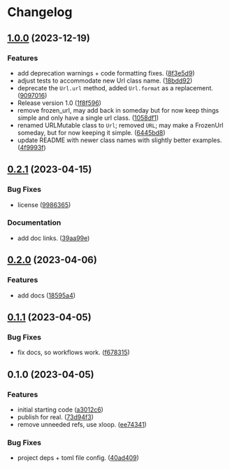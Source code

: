 # Changelog

## [1.0.0](https://github.com/xyngular/py-xurls/compare/v0.2.1...v1.0.0) (2023-12-19)


### Features

* add deprecation warnings + code formatting fixes. ([8f3e5d9](https://github.com/xyngular/py-xurls/commit/8f3e5d93a1dfb1144858ef56a438c77f266125fd))
* adjust tests to accommodate new Url class name. ([18bdd92](https://github.com/xyngular/py-xurls/commit/18bdd926fc28f60a842db4eaffb86cbd51678dca))
* deprecate the `Url.url` method, added `Url.format` as a replacement. ([9097016](https://github.com/xyngular/py-xurls/commit/90970168df672d6daafdd4fd23af4a4440f0ae25))
* Release version 1.0 ([1f8f596](https://github.com/xyngular/py-xurls/commit/1f8f596ca840eb71deb57602e4e4df0ba411ca97))
* remove frozen_url, may add back in someday but for now keep things simple and only have a single url class. ([1058df1](https://github.com/xyngular/py-xurls/commit/1058df154acf5bef0d7dc82c3c524e721bf44783))
* renamed URLMutable class to `Url`; removed `URL`; may make a FrozenUrl someday, but for now keeping it simple. ([6445bd8](https://github.com/xyngular/py-xurls/commit/6445bd8d668919ad0d572544df9f0af9a236fc24))
* update README with newer class names with slightly better examples. ([4f9993f](https://github.com/xyngular/py-xurls/commit/4f9993f752baef942eb5b3f9b008d116ae1feadb))

## [0.2.1](https://github.com/xyngular/py-xurls/compare/v0.2.0...v0.2.1) (2023-04-15)


### Bug Fixes

* license ([9986365](https://github.com/xyngular/py-xurls/commit/998636537d50f474946a95ff8d035ae61df58144))


### Documentation

* add doc links. ([39aa99e](https://github.com/xyngular/py-xurls/commit/39aa99eb1671356ca75ac1ae39be8f656e6b2967))

## [0.2.0](https://github.com/xyngular/py-xurls/compare/v0.1.1...v0.2.0) (2023-04-06)


### Features

* add docs ([18595a4](https://github.com/xyngular/py-xurls/commit/18595a4d9985265c716fc840377027b8003576e2))

## [0.1.1](https://github.com/xyngular/py-xurls/compare/v0.1.0...v0.1.1) (2023-04-05)


### Bug Fixes

* fix docs, so workflows work. ([f678315](https://github.com/xyngular/py-xurls/commit/f678315953957e4c6ee63e95f2171702edeba2d8))

## 0.1.0 (2023-04-05)


### Features

* initial starting code ([a3012c6](https://github.com/xyngular/py-xurls/commit/a3012c6ffb8f935301cce01f754112fa6ff60d10))
* publish for real. ([73d94f3](https://github.com/xyngular/py-xurls/commit/73d94f35a470191db4e16b003b660a71fd167543))
* remove unneeded refs, use xloop. ([ee74341](https://github.com/xyngular/py-xurls/commit/ee74341cdb0ddfcf65f3acccba0f6a6da633ea63))


### Bug Fixes

* project deps + toml file config. ([40ad409](https://github.com/xyngular/py-xurls/commit/40ad409c10a091f812a26d172b23c482cf4c223d))
